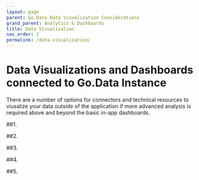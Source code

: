 ```yaml
---
layout: page
parent: Go.Data Data Visualization Considerations
grand_parent: Analytics & Dashboards
title: Data Visualization 
nav_order: 2
permalink: /data-visualization/
---
```


# Data Visualizations and Dashboards connected to Go.Data Instance
There are a number of options for connectors and technical resources to viusalize your data outside of the application if more advanced analysis is required above and beyond the basic in-app dashboards.

##1.

##2.

##3.

##4.

##5.
